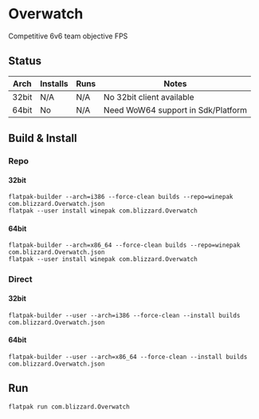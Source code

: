 # Overwatch
Competitive 6v6 team objective FPS

## Status

| Arch  | Installs | Runs | Notes |
| ----- | -------- | ---- | ----- |
| 32bit | N/A      | N/A  | No 32bit client available |
| 64bit | No       | N/A  | Need WoW64 support in Sdk/Platform |

## Build & Install
### Repo
#### 32bit

    flatpak-builder --arch=i386 --force-clean builds --repo=winepak com.blizzard.Overwatch.json
    flatpak --user install winepak com.blizzard.Overwatch

#### 64bit

    flatpak-builder --arch=x86_64 --force-clean builds --repo=winepak com.blizzard.Overwatch.json
    flatpak --user install winepak com.blizzard.Overwatch

### Direct
#### 32bit

    flatpak-builder --user --arch=i386 --force-clean --install builds com.blizzard.Overwatch.json

#### 64bit

    flatpak-builder --user --arch=x86_64 --force-clean --install builds com.blizzard.Overwatch.json

## Run

    flatpak run com.blizzard.Overwatch


